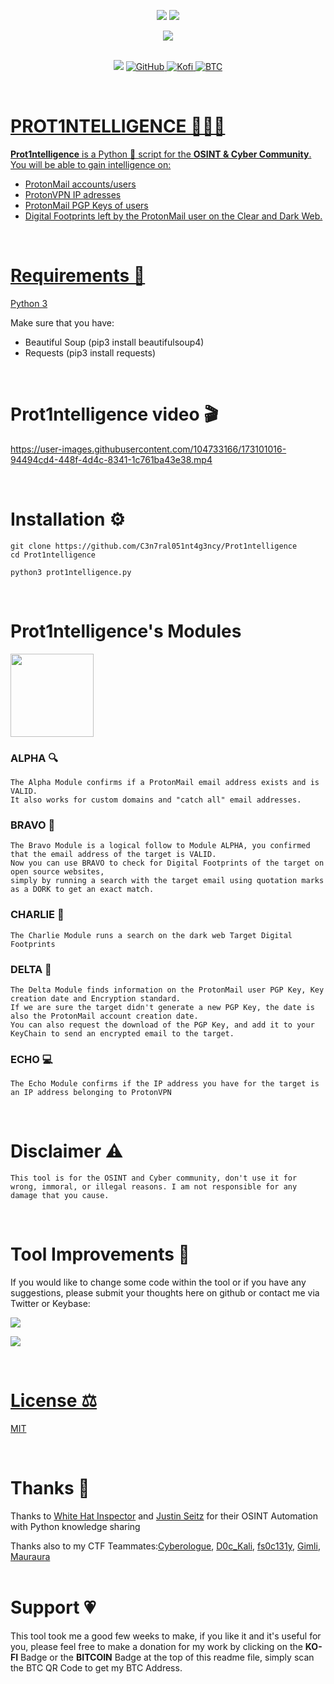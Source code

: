 <p align="center"> <img src="http://ForTheBadge.com/images/badges/made-with-python.svg"/>
<img src="http://ForTheBadge.com/images/badges/built-with-swag.svg"><br>
  
<p align="center"<a href="https://github.com/C3n7ral051nt4g3ncy/Prot1ntelligence/blob/master/LICENSE)"> <img src="https://img.shields.io/badge/LICENCE-MIT-brightgreen">
<br>
<br>
  
<p align="center">
<img src="https://img.shields.io/badge/Python-14354C?style=for-the-badge&logo=python&logoColor=white"/> 
<a href="https://github.com/C3n7ral051nt4g3ncy)"> <img alt="GitHub" src="https://img.shields.io/badge/GitHub-100000?style=for-the-badge&logo=github&logoColor=white"/>
<a href="https://ko-fi.com/tacticalintelanalyst"> <img alt="Kofi" src="https://img.shields.io/badge/Ko--fi-F16061?style=for-the-badge&logo=ko-fi&logoColor=white">
<a href="https://user-images.githubusercontent.com/104733166/171052611-1f76b07c-832f-4a4a-9a0a-2f94595c28c9.png"/><img alt="BTC" src="https://img.shields.io/badge/Bitcoin-000000?style=for-the-badge&logo=bitcoin&logoColor=white">

  
</p>
<br>
    
# PROT1NTELLIGENCE 🕵🏻‍♂️
**Prot1ntelligence** is a Python 🐍 script for the **OSINT &amp; Cyber Community**.<br>
You will be able to gain intelligence on:
- ProtonMail accounts/users
- ProtonVPN IP adresses
- ProtonMail PGP Keys of users
- Digital Footprints left by the ProtonMail user on the Clear and Dark Web.
<br>

  
# Requirements 🐍
[Python 3](https://www.python.org/downloads/)<br>

Make sure that you have:
- Beautiful Soup (pip3 install beautifulsoup4)
- Requests (pip3 install requests)
<br>
  
# Prot1ntelligence video 🎬

https://user-images.githubusercontent.com/104733166/173101016-94494cd4-448f-4d4c-8341-1c761ba43e38.mp4

<br>

# Installation ⚙️

```
git clone https://github.com/C3n7ral051nt4g3ncy/Prot1ntelligence
cd Prot1ntelligence

python3 prot1ntelligence.py
```

<br>
  
# Prot1ntelligence's Modules

<img width="133" src="https://user-images.githubusercontent.com/104733166/172962265-f2596b54-8405-42b9-b573-449d22dfcb5f.png"/>

  
### ALPHA 🔍
``` 
The Alpha Module confirms if a ProtonMail email address exists and is VALID.
It also works for custom domains and "catch all" email addresses.
```
### BRAVO 📡
``` 
The Bravo Module is a logical follow to Module ALPHA, you confirmed that the email address of the target is VALID.
Now you can use BRAVO to check for Digital Footprints of the target on open source websites,
simply by running a search with the target email using quotation marks as a DORK to get an exact match.
```
### CHARLIE 🏴
``` 
The Charlie Module runs a search on the dark web Target Digital Footprints
``` 
### DELTA 🔑
``` 
The Delta Module finds information on the ProtonMail user PGP Key, Key creation date and Encryption standard.
If we are sure the target didn't generate a new PGP Key, the date is also the ProtonMail account creation date.
You can also request the download of the PGP Key, and add it to your KeyChain to send an encrypted email to the target. 
```  
### ECHO 💻
``` 
The Echo Module confirms if the IP address you have for the target is an IP address belonging to ProtonVPN 
```   
<br>
  
# Disclaimer ⚠️

`This tool is for the OSINT and Cyber community, don't use it for wrong, immoral, or illegal reasons. I am not responsible for any damage that you cause.`

<br>

# Tool Improvements 🔧
If you would like to change some code within the tool or if you have any suggestions, please submit your thoughts here on github or contact me via Twitter or Keybase:<br>
  
<a href="https://twitter.com/OSINT_Tactical"><img src="https://img.shields.io/badge/Twitter-1DA1F2?style=for-the-badge&logo=twitter&logoColor=white"/> <br>
  
<a href="https://keybase.io/osint_intel"><img src="https://img.shields.io/keybase/pgp/osint_intel?label=Keybase&logo=Keybase&logoColor=orange&style=for-the-badge"/>

<br>

# License ⚖️
[MIT](https://choosealicense.com/licenses/mit/)
 
<br>
  
# Thanks 🙏
  
Thanks to [White Hat Inspector](https://twitter.com/WHInspector) and [Justin Seitz](https://twitter.com/jms_dot_py) for their OSINT Automation with Python knowledge sharing

Thanks also to my CTF Teammates:[Cyberologue](https://twitter.com/Cyberologue_fr), [D0c_Kali](https://twitter.com/D0c_Kali), [fs0c131y](https://twitter.com/fs0c131y), [Gimli](https://twitter.com/BanPangar), [Mauraura](https://twitter.com/Mauraura4)
<br>
<br>
  
 # Support 💗
This tool took me a good few weeks to make, if you like it and it's useful for you, please feel free to make a donation for my work by clicking on the **KO-FI** Badge or the **BITCOIN** Badge at the top of this readme file, simply scan the BTC QR Code to get my BTC Address.  
